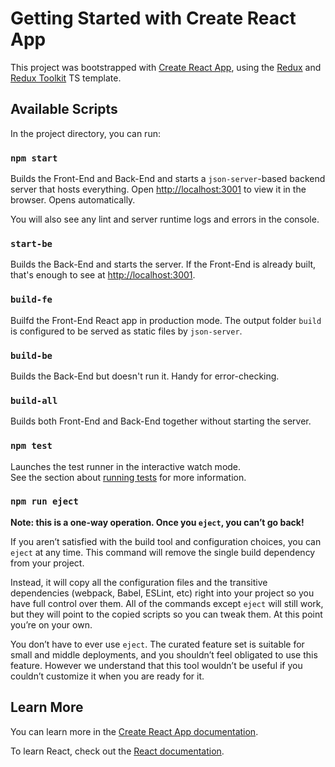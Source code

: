 # Getting Started with Create React App

This project was bootstrapped with [Create React App](https://github.com/facebook/create-react-app), using the [Redux](https://redux.js.org/) and [Redux Toolkit](https://redux-toolkit.js.org/) TS template.

## Available Scripts

In the project directory, you can run:

### `npm start`

Builds the Front-End and Back-End and starts a `json-server`-based backend server that hosts everything.
Open [http://localhost:3001](http://localhost:3001) to view it in the browser. Opens automatically.

You will also see any lint and server runtime logs and errors in the console.

### `start-be`

Builds the Back-End and starts the server.
If the Front-End is already built, that's enough to see at [http://localhost:3001](http://localhost:3001).

### `build-fe`

Builfd the Front-End React app in production mode.
The output folder `build` is configured to be served as static files by `json-server`.

### `build-be`

Builds the Back-End but doesn't run it. Handy for error-checking.

### `build-all`

Builds both Front-End and Back-End together without starting the server.

### `npm test`

Launches the test runner in the interactive watch mode.\
See the section about [running tests](https://facebook.github.io/create-react-app/docs/running-tests) for more information.

### `npm run eject`

**Note: this is a one-way operation. Once you `eject`, you can’t go back!**

If you aren’t satisfied with the build tool and configuration choices, you can `eject` at any time. This command will remove the single build dependency from your project.

Instead, it will copy all the configuration files and the transitive dependencies (webpack, Babel, ESLint, etc) right into your project so you have full control over them. All of the commands except `eject` will still work, but they will point to the copied scripts so you can tweak them. At this point you’re on your own.

You don’t have to ever use `eject`. The curated feature set is suitable for small and middle deployments, and you shouldn’t feel obligated to use this feature. However we understand that this tool wouldn’t be useful if you couldn’t customize it when you are ready for it.

## Learn More

You can learn more in the [Create React App documentation](https://facebook.github.io/create-react-app/docs/getting-started).

To learn React, check out the [React documentation](https://reactjs.org/).

